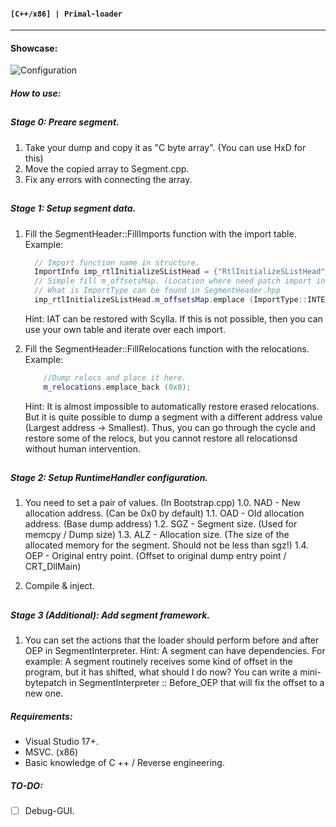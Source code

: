 #### ```[C++/x86] | Primal-loader```
___

#### Showcase:

![Configuration](https://i.imgur.com/qX7egWI.png)

####
##### How to use:
 
  ##
  ##### Stage 0: Preare segment.
  ###
  
  1. Take your dump and copy it as "C byte array". (You can use HxD for this)
  2. Move the copied array to Segment.cpp.
  3. Fix any errors with connecting the array.
  
  ##
  ##### Stage 1: Setup segment data.
  ###

  1. Fill the SegmentHeader::FillImports function with the import table.
     Example:
     ```cpp
       // Import function name in structure.
       ImportInfo imp_rtlInitializeSListHead = {"RtlInitializeSListHead"};
       // Simple fill m_offsetsMap. (Location where need patch import in segment)
       // What is ImportType can be found in SegmentHeader.hpp
       imp_rtlInitializeSListHead.m_offsetsMap.emplace (ImportType::INTERNAL, 0x0);
     ```
     Hint: IAT can be restored with Scylla. If this is not possible, then you can use your own table and iterate over each import.
     
  2. Fill the SegmentHeader::FillRelocations function with the relocations.
    Example: 
     ```cpp
         //Dump relocs and place it here.
         m_relocations.emplace_back (0x0);
     ```
     Hint: It is almost impossible to automatically restore erased relocations. But it is quite possible to dump a segment with a different address value (Largest address -> Smallest). Thus, you can go through the cycle and restore some of the relocs, but you cannot restore all relocationsd without human intervention.
  
   ##
   ##### Stage 2: Setup RuntimeHandler configuration.
   ###
   
   1. You need to set a pair of values. (In Bootstrap.cpp)
    1.0. NAD - New allocation address. (Can be 0x0 by default)
    1.1. ОАD - Old allocation address. (Base dump address)
    1.2. SGZ - Segment size. (Used for memcpy / Dump size)
    1.3. ALZ - Allocation size. (The size of the allocated memory for the segment. Should not be less than sgz!)
    1.4. OEP - Original entry point. (Offset to original dump entry point / CRT_DllMain)
  
  2. Compile & inject.

  ##
  ##### Stage 3 (Additional): Add segment framework.     
  ###
  
   1. You can set the actions that the loader should perform before and after OEP in SegmentInterpreter.
Hint: A segment can have dependencies. For example: A segment routinely receives some kind of offset in the program, but it has shifted, what should I do now? You can write a mini-bytepatch in SegmentInterpreter :: Before_OEP that will fix the offset to a new one.
  
####
##### Requirements:
 - Visual Studio 17+.
 - MSVC. (x86)
 - Basic knowledge of C ++ / Reverse engineering.

####
##### TO-DO:
 - [ ] Debug-GUI.